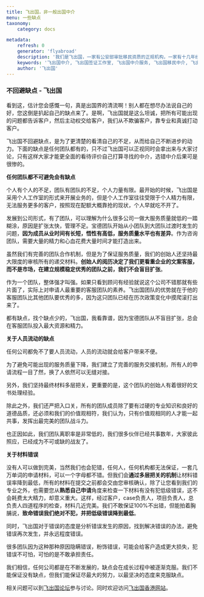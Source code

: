 ```yaml
---
title: 飞出国，非一般出国中介
menu: 一些缺点
taxonomy:
    category: docs

metadata:
    refresh: 0
    generator: 'flyabroad'
    description: '我们是飞出国，一家有公安部审批移民资质的正规机构，一家有十几年经验的老牌机构。我们的服务范围涉及加、美、澳、新等多个核心移民国家，不仅能帮助你申请移民，还能帮助你申请留学及相关访问，探亲签证等，为你提供立体化，一站式，全方位的出国服务。我们就想做一个踏踏实实的出国公司，提供一站式服务，帮你完成出国梦想，不矫情，不装逼，不搞形式主义，拿人钱财，替人办事儿，简简单单，就是这样！'
    keywords: '飞出国中介, 飞出国签证工作室, 飞出国中介服务, 飞出国移民中介, 飞出国留学中介'
    author: '飞出国'
---
```


### 不回避缺点 - 飞出国

看到这，估计您会感慨一句，真是出国界的清流啊！别人都在想尽办法说自己的好，您这倒是扒起自己的缺点来了。是啊，飞出国就是这么坦诚，把所有可能出现的问题都告诉客户，然后主动权交给客户，我们从不欺骗客户，靠专业和真诚打动客户。

飞出国不回避缺点，是为了更清楚的看清自己的不足，从而给自己不断进步的动力。下面的缺点是任何团队都有的，只不过飞出国可以正视同时会拿出来与大家讨论，只有这样大家才能更全面的看待评价自己打算寻找的中介，选错中介后果可是很惨的。

**任何团队都不可避免会有缺点**

个人有个人的不足，团队有团队的不足，个人力量有限。最开始的时候，飞出国是采用个人工作室的形式来开展业务的，但是个人工作室往往受限于个人精力有限，无法服务更多的客户，按照现在配额大概靠抢的现状，个人早就吃不开了。

发展到公司形式，有了团队，可以理解为什么很多公司一做大服务质量就低的一踏糊涂，原因是扩张太快，管理不足。宝德团队开始从小团队到大团队过渡时发生的问题，**因为成员从业时间有长短，悟性有高低，服务质量水平也有差异**。作为咨询团队，需要大量的精力和心血花费大量时间才能打造出来。

虽然我们有完善的团队合作机制，但是为了保证服务质量，我们的创始人还坚持最大限度的审核所有的递交材料。**创始人的阅历决定了我们更看重企业的文案客服，而不是市场，在建立规模稳定优秀的团队之前，我们不会盲目扩张**。

作为一个团队，整体强才叫强。如果只看到顾问有经验就说这个公司不错那就有些片面了，实际上对申请人最重要的客服团队的素养。飞出国团队的优势就在于他的客服团队比其他团队要优秀的多，因为这只团队已经在历次政策变化中摸爬滚打出来了。

都有缺点，找个缺点少的，飞出国，我看靠谱，因为宝德团队从不盲目扩张，总会在客服团队投入最大资源和精力。

**关于人员流动的缺点**

任何公司都免不了要人员流动，人员的流动就会给客户带来不便。

为了避免可能出现的服务质量下降，我们建立了完善的服务交接机制，所有人的申请流程一目了然，换了人依然可以无缝对接。

另外，我们坚持最终材料多层把关，更重要的是，这个团队的创始人有着很好的文书处理经验。

除此之外，我们还严把入口关，所有的团队成员除了要有过硬的专业知识和良好的道德品质，还必须和我们的价值观相符，我们认为，只有价值观相同的人才能一起共事，发挥出最完美的团队战斗力。

也正因如此，我们团队离职率是非常低的，我们很多伙伴已经共事数年，大家彼此照应，已经成为不可或缺的战友了。

**关于材料错误**

没有人可以做到完美，当然我们也会犯错，任何人，任何机构都无法保证，一套几万单词的申请材料，可以一个字母都不错。但我们会**通过多层把关的机制**让材料错误率降到最低，所有的材料在提交之前都会交由您审核确认，除了让您看到我们的专业之外，也需要您从**熟悉自己申请**角度来检查一下材料有没有犯低级错误，这不会耗费太大精力，却意义重大。这样，经过客户，case负责人，项目负责人，总负责人四道程序的检查，材料几近完美。我们不敢保证100%不出错，但能拍着胸脯说，**致命错误我们绝对不犯，并把低级错误降到最低**。

同时，飞出国对于错误的态度是分析错误发生的原因，找到解决错误的办法，避免错误再次发生，并永远程度错误。

很多团队因为这种那种原因隐瞒错误，粉饰错误，可能会给客户造成更大损失，犯错误不可怕，可怕的是不敢承担责任。

我们相信，任何公司都是在不断发展的，缺点会在成长过程中被逐渐克服。我们不能保证没有缺点，但我们能保证尽最大的努力，以最坚决的态度来克服缺点。

相关问题可以到[飞出国论坛]参与讨论。同时欢迎访问[飞出国香港网站]。

[flyabroadvisa.com]: http://flyabroadvisa.com?target=_blank
[bbs.flyabroadvisa.com]: http://bbs.flyabroadvisa.com?target=_blank
[飞出国论坛]: http://bbs.fcgvisa.com?target=_blank
[飞出国香港网站]: http://flyabroad.hk?target=_blank